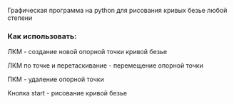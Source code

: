 Графическая программа на python для рисования кривых безье любой степени

### Как использовать:
ЛКМ - создание новой опорной точки кривой безье

ЛКМ по точке и перетаскивание - перемещение опорной точки

ПКМ - удаление опорной точки

Кнопка start - рисование кривой безье
